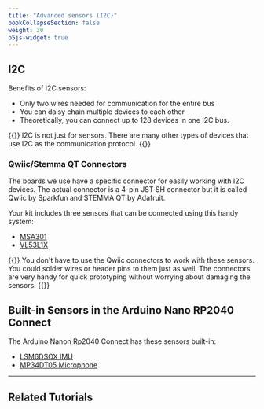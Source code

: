 ```yaml
---
title: "Advanced sensors (I2C)"
bookCollapseSection: false
weight: 30
p5js-widget: true
---
```


## I2C

Benefits of I2C sensors:
- Only two wires needed for communication for the entire bus
- You can daisy chain multiple devices to each other
- Theoretically, you can connect up to 128 devices in one I2C bus.

{{<hint info>}}
I2C is not just for sensors. There are many other types of devices that use I2C as the communication protocol.
{{</hint>}}

### Qwiic/Stemma QT Connectors

The boards we use have a specific connector for easily working with I2C devices. The actual connector is a 4-pin JST SH connector but it is called Qwiic by Sparkfun and STEMMA QT by Adafruit.

Your kit includes three sensors that can be connected using this handy system:

- [MSA301](../../../tutorials/arduino-and-electronics/sensors/accelerometer-msa301/)
- [VL53L1X](../../../tutorials/arduino-and-electronics/sensors/distance-vl53l1x/)

{{<hint info>}}
You don't have to use the Qwiic connectors to work with these sensors. You could solder wires or header pins to them just as well. The connectors are very handy for quick prototyping without worrying about damaging the sensors.
{{</hint>}}

## Built-in Sensors in the Arduino Nano RP2040 Connect

The Arduino Nanon Rp2040 Connect has these sensors built-in:
- [LSM6DSOX IMU](https://www.arduino.cc/reference/en/libraries/arduino_lsm6dsox/)
- [MP34DT05 Microphone](https://docs.arduino.cc/learn/built-in-libraries/pdm)

---

## Related Tutorials